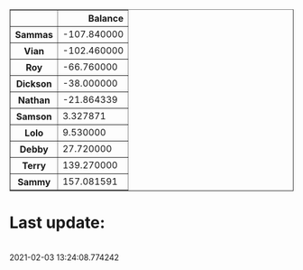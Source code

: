 <table border="1" class="dataframe">
  <thead>
    <tr style="text-align: right;">
      <th></th>
      <th>Balance</th>
    </tr>
  </thead>
  <tbody>
    <tr>
      <th>Sammas</th>
      <td>-107.840000</td>
    </tr>
    <tr>
      <th>Vian</th>
      <td>-102.460000</td>
    </tr>
    <tr>
      <th>Roy</th>
      <td>-66.760000</td>
    </tr>
    <tr>
      <th>Dickson</th>
      <td>-38.000000</td>
    </tr>
    <tr>
      <th>Nathan</th>
      <td>-21.864339</td>
    </tr>
    <tr>
      <th>Samson</th>
      <td>3.327871</td>
    </tr>
    <tr>
      <th>Lolo</th>
      <td>9.530000</td>
    </tr>
    <tr>
      <th>Debby</th>
      <td>27.720000</td>
    </tr>
    <tr>
      <th>Terry</th>
      <td>139.270000</td>
    </tr>
    <tr>
      <th>Sammy</th>
      <td>157.081591</td>
    </tr>
  </tbody>
</table><H1>Last update:</h1><br>2021-02-03 13:24:08.774242